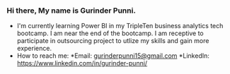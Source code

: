 ### Hi there, My name is Gurinder Punni. 

- I'm currently learning Power BI in my TripleTen business analytics tech bootcamp. I am near the end of the bootcamp. I am receptive to participate in outsourcing project to utlize my skills and gain more experience. 
- How to reach me:
  *Email: gurinderpunni15@gmail.com
  *LinkedIn: https://www.linkedin.com/in/gurinder-punni/
  

